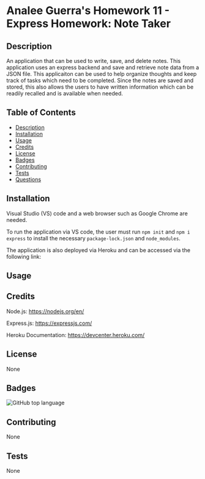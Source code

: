# Analee Guerra's Homework 11 - Express Homework: Note Taker

## Description

An application that can be used to write, save, and delete notes. This application uses an express backend and save and retrieve note data from a JSON file. This applicaiton can be used to help organize thoughts and keep track of tasks which need to be completed. Since the notes are saved and stored, this also allows the users to have written information which can be readily recalled and is available when needed.

## Table of Contents

* [Description](#description)
* [Installation](#installation)
* [Usage](#usage)
* [Credits](#credits)
* [License](#license)
* [Badges](#badges)
* [Contributing](#contributing)
* [Tests](#tests)
* [Questions](#questions)

## Installation

Visual Studio (VS) code and a web browser such as Google Chrome are needed. 

To run the application via VS code, the user must run `npm init` and `npm i express` to install the necessary `package-lock.json` and `node_modules`.

The application is also deployed via Heroku and can be accessed via the following link:

## Usage


## Credits

Node.js: https://nodejs.org/en/

Express.js: https://expressjs.com/

Heroku Documentation: https://devcenter.heroku.com/

## License

None

## Badges

![GitHub top language](https://img.shields.io/github/languages/top/aguerra1508/11-Homework-Note-taker)

## Contributing

None

## Tests

None